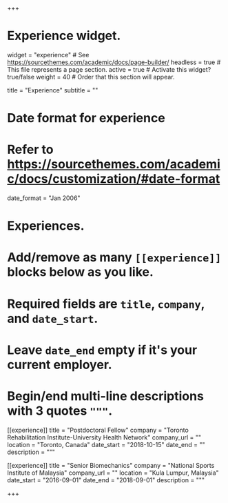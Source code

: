 +++
# Experience widget.
widget = "experience"  # See https://sourcethemes.com/academic/docs/page-builder/
headless = true  # This file represents a page section.
active = true  # Activate this widget? true/false
weight = 40  # Order that this section will appear.

title = "Experience"
subtitle = ""

# Date format for experience
#   Refer to https://sourcethemes.com/academic/docs/customization/#date-format
date_format = "Jan 2006"

# Experiences.
#   Add/remove as many `[[experience]]` blocks below as you like.
#   Required fields are `title`, `company`, and `date_start`.
#   Leave `date_end` empty if it's your current employer.
#   Begin/end multi-line descriptions with 3 quotes `"""`.
[[experience]]
  title = "Postdoctoral Fellow"
  company = "Toronto Rehabilitation Institute-University Health Network"
  company_url = ""
  location = "Toronto, Canada"
  date_start = "2018-10-15"
  date_end = ""
  description = """

[[experience]]
  title = "Senior Biomechanics"
  company = "National Sports Institute of Malaysia"
  company_url = ""
  location = "Kula Lumpur, Malaysia"
  date_start = "2016-09-01"
  date_end = "2018-09-01"
  description = """

+++